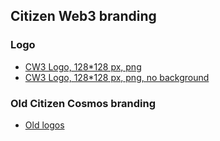 ## Citizen Web3 branding 

### Logo

- [CW3 Logo, 128*128 px, png](https://github.com/citizenweb3/citizenweb3/blob/master/project/branding/citizen-web-3-logo-128-128.png)
- [CW3 Logo, 128*128 px, png, no background](https://github.com/citizenweb3/citizenweb3/blob/master/project/branding/Citizen-web3-logo128-128-no-backround.png)

### Old Citizen Cosmos branding

- [Old logos](https://github.com/citizenweb3/citizenweb3/tree/master/project/branding/old)

